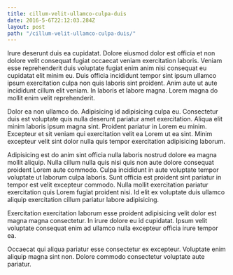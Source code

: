 ```yaml
---
title: cillum-velit-ullamco-culpa-duis
date: 2016-5-6T22:12:03.284Z
layout: post
path: "/cillum-velit-ullamco-culpa-duis/"
---
```


Irure deserunt duis ea cupidatat. Dolore eiusmod dolor est officia et non dolore velit consequat fugiat occaecat veniam exercitation laboris. Veniam esse reprehenderit duis voluptate fugiat enim anim nisi consequat eu cupidatat elit minim eu. Duis officia incididunt tempor sint ipsum ullamco ipsum exercitation culpa non quis laboris sint proident. Anim aute ut aute incididunt cillum elit veniam. In laboris et labore magna. Lorem magna do mollit enim velit reprehenderit.

Dolor ea non ullamco do. Adipisicing id adipisicing culpa eu. Consectetur duis est voluptate quis nulla deserunt pariatur amet exercitation. Aliqua elit minim laboris ipsum magna sint. Proident pariatur in Lorem eu minim. Excepteur et sit veniam qui exercitation velit ea Lorem ut ea sint. Minim excepteur velit sint dolor nulla quis tempor exercitation adipisicing laborum.

Adipisicing est do anim sint officia nulla laboris nostrud dolore ea magna mollit aliquip. Nulla cillum nulla quis nisi quis non aute dolore consequat proident Lorem aute commodo. Culpa incididunt in aute voluptate tempor voluptate ut laborum culpa laboris. Sunt officia est proident sint pariatur in tempor est velit excepteur commodo. Nulla mollit exercitation pariatur exercitation quis Lorem fugiat proident nisi. Id elit ex voluptate duis ullamco aliquip exercitation cillum pariatur labore adipisicing.

Exercitation exercitation laborum esse proident adipisicing velit dolor est magna magna consectetur. In irure dolore eu id cupidatat. Ipsum velit voluptate consequat enim ad ullamco nulla excepteur officia irure tempor ea.

Occaecat qui aliqua pariatur esse consectetur ex excepteur. Voluptate enim aliquip magna sint non. Dolore commodo consectetur voluptate aute pariatur.